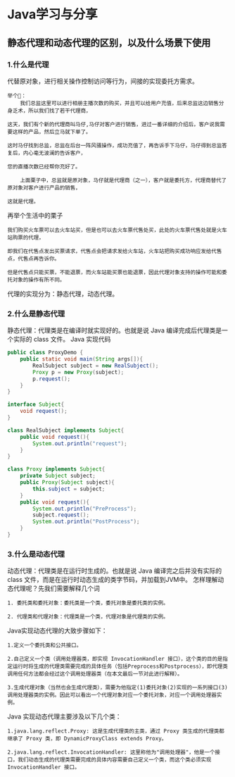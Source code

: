 # Java学习与分享
## 静态代理和动态代理的区别，以及什么场景下使用
### 1.什么是代理
代替原对象，进行相关操作控制访问等行为，间接的实现委托方需求。 

    举个🌰：
        我们总监这里可以进行相册主播次数的购买，并且可以给用户充值，后来总监这边销售分身乏术，所以我们找了若干代理商，
    
    这天，我们有个新的代理商叫马仔,马仔对客户进行销售，进过一番详细的介绍后，客户说我需要这样的产品，然后立马就下单了。
    
    这时马仔找到总监，总监在后台一阵风骚操作，成功充值了，再告诉手下马仔，马仔得到总监答复后，内心毫无波澜的告诉客户，
    
    您的直播次数已经帮你充好了。
    
        上面栗子中，总监就是原对象，马仔就是代理商（之一），客户就是委托方，代理商替代了原对象对客户进行产品的销售，
        
    这就是代理。
 
 再举个生活中的栗子

    我们购买火车票可以去火车站买，但是也可以去火车票代售处买，此处的火车票代售处就是火车站购票的代理，
    
    即我们在代售点发出买票请求，代售点会把请求发给火车站，火车站把购买成功响应发给代售点，代售点再告诉你。
    
    但是代售点只能买票，不能退票，而火车站能买票也能退票，因此代理对象支持的操作可能和委托对象的操作有所不同。
    

代理的实现分为：静态代理，动态代理。

### 2.什么是静态代理
静态代理：代理类是在编译时就实现好的。也就是说 Java 编译完成后代理类是一个实际的 class 文件。
Java 实现代码
```java
public class ProxyDemo {
    public static void main(String args[]){
        RealSubject subject = new RealSubject();
        Proxy p = new Proxy(subject);
        p.request();
    }
}

interface Subject{
    void request();
}

class RealSubject implements Subject{
    public void request(){
        System.out.println("request");
    }
}

class Proxy implements Subject{
    private Subject subject;
    public Proxy(Subject subject){
        this.subject = subject;
    }
    public void request(){
        System.out.println("PreProcess");
        subject.request();
        System.out.println("PostProcess");
    }
}
```
### 3.什么是动态代理
动态代理：代理类是在运行时生成的。也就是说 Java 编译完之后并没有实际的 class 文件，而是在运行时动态生成的类字节码，并加载到JVM中。
怎样理解动态代理呢？先我们需要解释几个词

    1. 委托类和委托对象：委托类是一个类，委托对象是委托类的实例。
    
    2. 代理类和代理对象：代理类是一个类，代理对象是代理类的实例。

Java实现动态代理的大致步骤如下：

    1.定义一个委托类和公共接口。
    
    2.自己定义一个类（调用处理器类，即实现 InvocationHandler 接口），这个类的目的是指定运行时将生成的代理类需要完成的具体任务（包括Preprocess和Postprocess），即代理类调用任何方法都会经过这个调用处理器类（在本文最后一节对此进行解释）。
    
    3.生成代理对象（当然也会生成代理类），需要为他指定(1)委托对象(2)实现的一系列接口(3)调用处理器类的实例。因此可以看出一个代理对象对应一个委托对象，对应一个调用处理器实例。

Java 实现动态代理主要涉及以下几个类：

    1.java.lang.reflect.Proxy: 这是生成代理类的主类，通过 Proxy 类生成的代理类都继承了 Proxy 类，即 DynamicProxyClass extends Proxy。
    
    2.java.lang.reflect.InvocationHandler: 这里称他为"调用处理器"，他是一个接口，我们动态生成的代理类需要完成的具体内容需要自己定义一个类，而这个类必须实现 InvocationHandler 接口。
